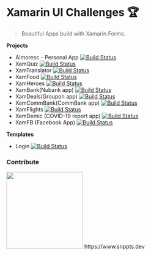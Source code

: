 

# Xamarin UI Challenges 🏆

> Beautiful Apps build with Xamarin.Forms.


**Projects**

- Aimoresc - Personal App  [![Build Status](https://img.shields.io/badge/-done-green.svg)](aimoresc.md)
- XamQuiz  [![Build Status](https://img.shields.io/badge/-in%20progress-blue.svg)](XamQuiz.md)
- XamTranslator  [![Build Status](https://img.shields.io/badge/-in%20progress-blue.svg)](XamTranslator.md)
- XamFood  [![Build Status](https://img.shields.io/badge/-in%20progress-blue.svg)](XamFood.md)
- XamHeroes [![Build Status](https://img.shields.io/badge/-in%20progress-blue.svg)](XAMHeros.md)
- XamBank(Nubank app) [![Build Status](https://img.shields.io/badge/-in%20progress-blue.svg)](XamBank.md)
- XamDeals(Groupon app) [![Build Status](https://img.shields.io/badge/-in%20progress-blue.svg)](XamDeals.md)
- XamCommBank(CommBank app) [![Build Status](https://img.shields.io/badge/-in%20progress-blue.svg)](XamCommBank.md)
- XamFlights [![Build Status](https://img.shields.io/badge/-in%20progress-blue.svg)](XamFlights.md)
- XamDemic (COVID-19 report app) [![Build Status](https://img.shields.io/badge/-in%20progress-blue.svg)](XamDemic.md)
- XamFB (Facebook App) [![Build Status](https://img.shields.io/badge/-in%20progress-blue.svg)](XamFB.md)


**Templates**

- Login  [![Build Status](https://img.shields.io/badge/-in%20progress-blue.svg)](XamQuiz.md)


### Contribute
<img src="https://www.snppts.dev/img/snppts-badge.jpg" width="200">
https://www.snppts.dev




